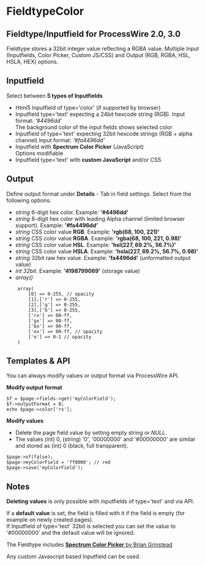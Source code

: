 FieldtypeColor
=====================

## Fieldtype/Inputfield for ProcessWire 2.0, 3.0

Fieldtype stores a 32bit integer value reflecting a RGBA value. Multiple Input (Inputfields, Color Picker, Custom JS/CSS) and Output (RGB, RGBA, HSL, HSLA, HEX) options.

## Inputfield  
Select between **5 types of Inputfields** 
 
+ Html5 Inputfield of type='color' (if supported by browser)   
+ Inputfield type='text' expecting a 24bit hexcode string (RGB). Input format: *'#4496dd'*  
The background color of the input fields shows selected color
+ Inputfield of type='text' expecting 32bit hexcode strings (RGB + alpha channel) Input format: *'#fa4496dd'*  
+ Inputfield with **Spectrum Color Picker** (JavaScript)  
Options modifiable
+ Inputfield type='text' with **custom JavaScript** and/or CSS


## Output

Define output format under **Details** - Tab in field settings. Select from the following options:

+ *string* 6-digit hex color. Example: **'#4496dd'**
+ *string* 8-digit hex color with leading Alpha channel (limited browser support).	 Example: **'#fa4496dd'**
+ *string* CSS color value **RGB**. Example: **'rgb(68, 100, 221)'**
+ *string* CSS color value **RGBA**. Example: **'rgba(68, 100, 221, 0.98)'**
+ *string* CSS color value **HSL**. Example: **'hsl(227, 69.2%, 56.7%)'**
+ *string* CSS color value **HSLA**. Example: **'hsla(227, 69.2%, 56.7%, 0.98)'**
+ *string* 32bit raw hex value. Example: **'fa4496dd'** (unformatted output value)
+ *int 32bit*. Example: **'4198799069'** (storage value)
+ *array()*

```
	array(
		[0] => 0-255, // opacity
		[1],['r'] => 0-255,
		[2],['g'] => 0-255,
		[3],['b'] => 0-255,
		['rx'] => 00-ff,
		['gx'] => 00-ff,
		['bx'] => 00-ff,
		['ox'] => 00-ff, // opacity
		['o'] => 0-1 // opacity
	)
```


## Templates & API 
You can always modify values or output format via ProcessWire API.

**Modify output format**  

```
$f = $page->fields->get('myColorField');
$f->outputFormat = 8;
echo $page->color['rx'];
```  

**Modify values**

+ Delete the page field value by setting empty string or *NULL*.
+ The values (int) 0, (string) '0', '00000000' and '#00000000' are similar and stored as (int) 0 (black, full transparent).

```
$page->of(false);
$page->myColorField = 'ff0000'; // red
$page->save('myColorField');
```

## Notes
**Deleting values** is only possible with inputfields of type='text' and via API.

If a **default value** is set, the field is filled with it if the field is empty (for example on newly created pages).  
If Inputfield of type='text' 32bit is selected you can set the value to '#00000000' and the default value will be ignored.
		
The Fieldtype includes
[**Spectrum Color Picker** by Brian Grinstead](https://github.com/bgrins/spectrum)

Any custom Javascript based Inputfield can be used.
